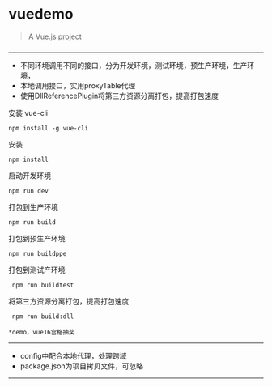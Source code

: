# vuedemo

> A Vue.js project


### 
***
* 不同环境调用不同的接口，分为开发环境，测试环境，预生产环境，生产环境，
* 本地调用接口，实用proxyTable代理
* 使用DllReferencePlugin将第三方资源分离打包，提高打包速度


安装 vue-cli
```
npm install -g vue-cli
```

安装
```
npm install
```



启动开发环境
```
npm run dev
```



打包到生产环境
```
npm run build
```


打包到预生产环境
```
npm run buildppe
```


打包到测试产环境
```
 npm run buildtest
```



将第三方资源分离打包，提高打包速度
```
 npm run build:dll
```

```
*demo，vue16宫格抽奖

```
***
* config中配合本地代理，处理跨域
*  package.json为项目拷贝文件，可忽略
***


